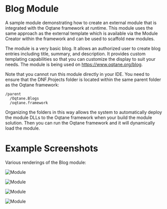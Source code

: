 # Blog Module

A sample module demonstrating how to create an external module that is integrated with the Oqtane framework at runtime. This module uses the same approach as the external template which is available via the Module Creator within the framework and can be used to scaffold new modules.

The module is a very basic blog. It allows an authorized user to create blog entries including title, summary, and description. It provides custom templating capabilities so that you can customize the display to suit your needs. The module is being used on https://www.oqtane.org/blog.

Note that you cannot run this module directly in your IDE. You need to ensure that the DNF.Projects folder is located within the same parent folder as the Oqtane framework:  

```
/parent
  /Oqtane.Blogs
  /oqtane.framework
```

Organizing the folders in this way allows the system to automatically deploy the module DLLs to the Oqtane framework when your build the module solution. Then you can run the Oqtane framework and it will dynamically load the module.


# Example Screenshots

Various renderings of the Blog module:

![Module](https://github.com/oqtane/oqtane.blogs/blob/master/screenshot1.png?raw=true "Module")

![Module](https://github.com/oqtane/oqtane.blogs/blob/master/screenshot2.png?raw=true "Module")

![Module](https://github.com/oqtane/oqtane.blogs/blob/master/screenshot3.png?raw=true "Module")

![Module](https://github.com/oqtane/oqtane.blogs/blob/master/screenshot4.png?raw=true "Module")
